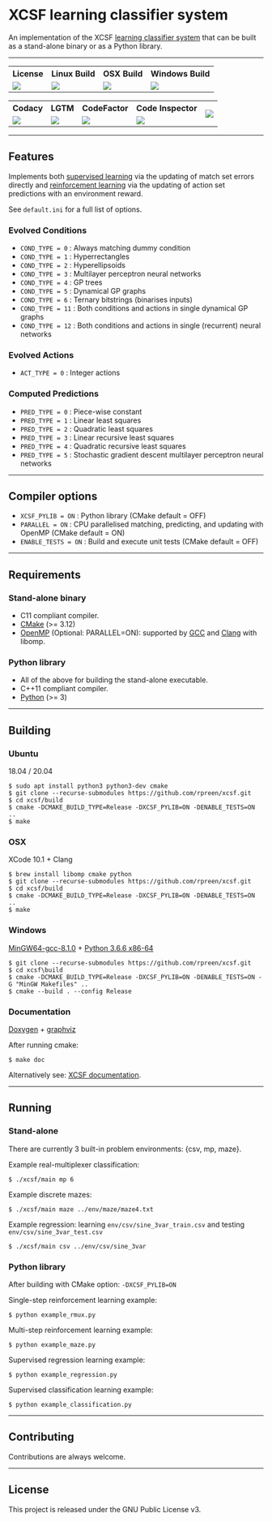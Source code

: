# XCSF learning classifier system

An implementation of the XCSF [learning classifier system](https://en.wikipedia.org/wiki/Learning_classifier_system) that can be built as a stand-alone binary or as a Python library.

*******************************************************************************

<table>
    <tr>
        <th>License</th>
        <th>Linux Build</th>
        <th>OSX Build</th>
        <th>Windows Build</th>
    </tr>
    <tr>
        <td><a href="http://www.gnu.org/licenses/gpl-3.0"><img src="https://img.shields.io/badge/License-GPL%20v3-blue.svg"></a></td>
        <td><a href="https://travis-ci.com/rpreen/xcsf"><img src="http://badges.herokuapp.com/travis/rpreen/xcsf?env=BADGE=linux&label=build&branch=master"></a></td>
        <td><a href="https://travis-ci.com/rpreen/xcsf"><img src="http://badges.herokuapp.com/travis/rpreen/xcsf?env=BADGE=osx&label=build&branch=master"></a></td>
        <td><a href="https://ci.appveyor.com/project/rpreen/xcsf"><img src="https://ci.appveyor.com/api/projects/status/s4xge68jmlbam005?svg=true"></a></td>
    </tr>
</table>

<table>
    <tr>
        <th>Codacy</th>
        <th>LGTM</th>
        <th>CodeFactor</th>
        <th>Code Inspector</th>
        <th rowspan=2><a href="https://sonarcloud.io/dashboard?id=rpreen_xcsf"><img src="https://sonarcloud.io/api/project_badges/quality_gate?project=rpreen_xcsf"></a></th>
    </tr>
    <tr>
        <td><a href="https://www.codacy.com/app/rpreen/xcsf"><img src="https://api.codacy.com/project/badge/Grade/2213b9ad4e034482bf058d4598d1618b"></a></td>
        <td><a href="https://lgtm.com/projects/g/rpreen/xcsf/context:cpp"><img src="https://img.shields.io/lgtm/grade/cpp/g/rpreen/xcsf.svg?logo=lgtm&logoWidth=18"></a></td>
        <td><a href="https://www.codefactor.io/repository/github/rpreen/xcsf"><img src="https://www.codefactor.io/repository/github/rpreen/xcsf/badge"></a></td>
        <td><a href="https://www.code-inspector.com/public/project/2064/xcsf/dashboard"><img src="https://www.code-inspector.com/project/2064/status/svg"></a></td>
    </tr>
</table>

*******************************************************************************

## Features

Implements both [supervised learning](https://en.wikipedia.org/wiki/Supervised_learning) via the updating of match set errors directly and [reinforcement learning](https://en.wikipedia.org/wiki/Reinforcement_learning) via the updating of action set predictions with an environment reward.

See `default.ini` for a full list of options.

### Evolved Conditions

* `COND_TYPE = 0` : Always matching dummy condition
* `COND_TYPE = 1` : Hyperrectangles
* `COND_TYPE = 2` : Hyperellipsoids
* `COND_TYPE = 3` : Multilayer perceptron neural networks
* `COND_TYPE = 4` : GP trees
* `COND_TYPE = 5` : Dynamical GP graphs
* `COND_TYPE = 6` : Ternary bitstrings (binarises inputs)
* `COND_TYPE = 11` : Both conditions and actions in single dynamical GP graphs
* `COND_TYPE = 12` : Both conditions and actions in single (recurrent) neural networks

### Evolved Actions

* `ACT_TYPE = 0` : Integer actions

### Computed Predictions

* `PRED_TYPE = 0` : Piece-wise constant
* `PRED_TYPE = 1` : Linear least squares
* `PRED_TYPE = 2` : Quadratic least squares
* `PRED_TYPE = 3` : Linear recursive least squares
* `PRED_TYPE = 4` : Quadratic recursive least squares
* `PRED_TYPE = 5` : Stochastic gradient descent multilayer perceptron neural networks

*******************************************************************************

## Compiler options

* `XCSF_PYLIB = ON` : Python library (CMake default = OFF)
* `PARALLEL = ON` : CPU parallelised matching, predicting, and updating with OpenMP (CMake default = ON)
* `ENABLE_TESTS = ON` : Build and execute unit tests (CMake default = OFF)
  
*******************************************************************************

## Requirements

### Stand-alone binary
 
* C11 compliant compiler.
* [CMake](https://www.cmake.org "CMake") (>= 3.12)
* [OpenMP](https://www.openmp.org "OpenMP") (Optional: PARALLEL=ON): supported by [GCC](https://gcc.gnu.org "GCC") and [Clang](https://clang.llvm.org "clang") with libomp.

### Python library
 
* All of the above for building the stand-alone executable.
* C++11 compliant compiler.
* [Python](https://www.python.org "Python") (>= 3)

*******************************************************************************

## Building

### Ubuntu

18.04 / 20.04

```
$ sudo apt install python3 python3-dev cmake
$ git clone --recurse-submodules https://github.com/rpreen/xcsf.git
$ cd xcsf/build
$ cmake -DCMAKE_BUILD_TYPE=Release -DXCSF_PYLIB=ON -DENABLE_TESTS=ON ..
$ make
```

### OSX

XCode 10.1 + Clang

```
$ brew install libomp cmake python
$ git clone --recurse-submodules https://github.com/rpreen/xcsf.git
$ cd xcsf/build
$ cmake -DCMAKE_BUILD_TYPE=Release -DXCSF_PYLIB=ON -DENABLE_TESTS=ON ..
$ make
```

### Windows

[MinGW64-gcc-8.1.0](http://mingw-w64.org) + [Python 3.6.6 x86-64](https://python.org/downloads/windows/)

```
$ git clone --recurse-submodules https://github.com/rpreen/xcsf.git
$ cd xcsf\build
$ cmake -DCMAKE_BUILD_TYPE=Release -DXCSF_PYLIB=ON -DENABLE_TESTS=ON -G "MinGW Makefiles" ..
$ cmake --build . --config Release
```

### Documentation

[Doxygen](http://www.doxygen.nl/download.html) + [graphviz](https://www.graphviz.org/download/)

After running cmake:

```
$ make doc
```

Alternatively see: [XCSF documentation](https://rpreen.github.io/xcsf/).

*******************************************************************************

## Running

### Stand-alone

There are currently 3 built-in problem environments: {csv, mp, maze}.

Example real-multiplexer classification:

```
$ ./xcsf/main mp 6
```

Example discrete mazes:

```
$ ./xcsf/main maze ../env/maze/maze4.txt
```

Example regression: learning `env/csv/sine_3var_train.csv` and testing `env/csv/sine_3var_test.csv`

```
$ ./xcsf/main csv ../env/csv/sine_3var
```

### Python library

After building with CMake option: `-DXCSF_PYLIB=ON`


Single-step reinforcement learning example:

```
$ python example_rmux.py
```

Multi-step reinforcement learning example:

```
$ python example_maze.py
```

Supervised regression learning example:

```
$ python example_regression.py
```

Supervised classification learning example:

```
$ python example_classification.py
```

*******************************************************************************

## Contributing

Contributions are always welcome.

*******************************************************************************

## License

This project is released under the GNU Public License v3.
